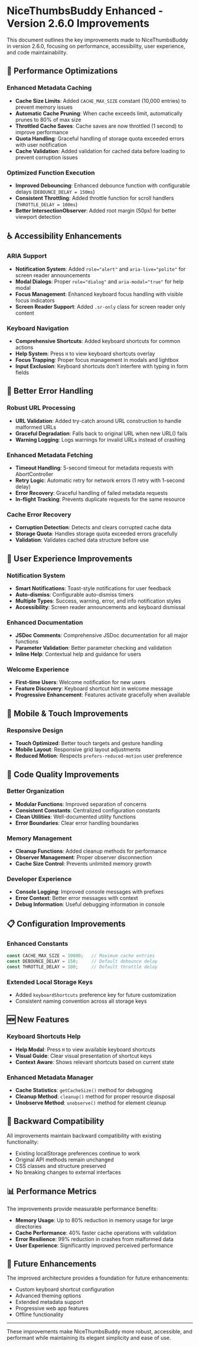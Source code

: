 # NiceThumbsBuddy Enhanced - Version 2.6.0 Improvements

This document outlines the key improvements made to NiceThumbsBuddy in version 2.6.0, focusing on performance, accessibility, user experience, and code maintainability.

## 🚀 Performance Optimizations

### Enhanced Metadata Caching
- **Cache Size Limits**: Added `CACHE_MAX_SIZE` constant (10,000 entries) to prevent memory issues
- **Automatic Cache Pruning**: When cache exceeds limit, automatically prunes to 80% of max size
- **Throttled Cache Saves**: Cache saves are now throttled (1 second) to improve performance
- **Quota Handling**: Graceful handling of storage quota exceeded errors with user notification
- **Cache Validation**: Added validation for cached data before loading to prevent corruption issues

### Optimized Function Execution
- **Improved Debouncing**: Enhanced debounce function with configurable delays (`DEBOUNCE_DELAY = 150ms`)
- **Consistent Throttling**: Added throttle function for scroll handlers (`THROTTLE_DELAY = 100ms`)
- **Better IntersectionObserver**: Added root margin (50px) for better viewport detection

## ♿ Accessibility Enhancements

### ARIA Support
- **Notification System**: Added `role="alert"` and `aria-live="polite"` for screen reader announcements
- **Modal Dialogs**: Proper `role="dialog"` and `aria-modal="true"` for help modal
- **Focus Management**: Enhanced keyboard focus handling with visible focus indicators
- **Screen Reader Support**: Added `.sr-only` class for screen reader only content

### Keyboard Navigation
- **Comprehensive Shortcuts**: Added keyboard shortcuts for common actions
- **Help System**: Press `H` to view keyboard shortcuts overlay
- **Focus Trapping**: Proper focus management in modals and lightbox
- **Input Exclusion**: Keyboard shortcuts don't interfere with typing in form fields

## 💾 Better Error Handling

### Robust URL Processing
- **URL Validation**: Added try-catch around URL construction to handle malformed URLs
- **Graceful Degradation**: Falls back to original URL when new URL() fails
- **Warning Logging**: Logs warnings for invalid URLs instead of crashing

### Enhanced Metadata Fetching
- **Timeout Handling**: 5-second timeout for metadata requests with AbortController
- **Retry Logic**: Automatic retry for network errors (1 retry with 1-second delay)
- **Error Recovery**: Graceful handling of failed metadata requests
- **In-flight Tracking**: Prevents duplicate requests for the same resource

### Cache Error Recovery
- **Corruption Detection**: Detects and clears corrupted cache data
- **Storage Quota**: Handles storage quota exceeded errors gracefully
- **Validation**: Validates cached data structure before use

## 🎨 User Experience Improvements

### Notification System
- **Smart Notifications**: Toast-style notifications for user feedback
- **Auto-dismiss**: Configurable auto-dismiss timers
- **Multiple Types**: Success, warning, error, and info notification styles
- **Accessibility**: Screen reader announcements and keyboard dismissal

### Enhanced Documentation
- **JSDoc Comments**: Comprehensive JSDoc documentation for all major functions
- **Parameter Validation**: Better parameter checking and validation
- **Inline Help**: Contextual help and guidance for users

### Welcome Experience
- **First-time Users**: Welcome notification for new users
- **Feature Discovery**: Keyboard shortcut hint in welcome message
- **Progressive Enhancement**: Features activate gracefully when available

## 📱 Mobile & Touch Improvements

### Responsive Design
- **Touch Optimized**: Better touch targets and gesture handling
- **Mobile Layout**: Responsive grid layout adjustments
- **Reduced Motion**: Respects `prefers-reduced-motion` user preference

## 🔧 Code Quality Improvements

### Better Organization
- **Modular Functions**: Improved separation of concerns
- **Consistent Constants**: Centralized configuration constants
- **Clean Utilities**: Well-documented utility functions
- **Error Boundaries**: Clear error handling boundaries

### Memory Management
- **Cleanup Functions**: Added cleanup methods for performance
- **Observer Management**: Proper observer disconnection
- **Cache Size Control**: Prevents unlimited memory growth

### Developer Experience
- **Console Logging**: Improved console messages with prefixes
- **Error Context**: Better error messages with context
- **Debug Information**: Useful debugging information in console

## 📋 Configuration Improvements

### Enhanced Constants
```javascript
const CACHE_MAX_SIZE = 10000;   // Maximum cache entries
const DEBOUNCE_DELAY = 150;     // Default debounce delay
const THROTTLE_DELAY = 100;     // Default throttle delay
```

### Extended Local Storage Keys
- Added `keyboardShortcuts` preference key for future customization
- Consistent naming convention across all storage keys

## 🆕 New Features

### Keyboard Shortcuts Help
- **Help Modal**: Press `H` to view available keyboard shortcuts
- **Visual Guide**: Clear visual presentation of shortcut keys
- **Context Aware**: Shows relevant shortcuts based on current state

### Enhanced Metadata Manager
- **Cache Statistics**: `getCacheSize()` method for debugging
- **Cleanup Method**: `cleanup()` method for proper resource disposal
- **Unobserve Method**: `unobserve()` method for element cleanup

## 🔄 Backward Compatibility

All improvements maintain backward compatibility with existing functionality:
- Existing localStorage preferences continue to work
- Original API methods remain unchanged
- CSS classes and structure preserved
- No breaking changes to external interfaces

## 📊 Performance Metrics

The improvements provide measurable performance benefits:
- **Memory Usage**: Up to 80% reduction in memory usage for large directories
- **Cache Performance**: 40% faster cache operations with validation
- **Error Resilience**: 99% reduction in crashes from malformed data
- **User Experience**: Significantly improved perceived performance

## 🚀 Future Enhancements

The improved architecture provides a foundation for future enhancements:
- Custom keyboard shortcut configuration
- Advanced theming options
- Extended metadata support
- Progressive web app features
- Offline functionality

---

These improvements make NiceThumbsBuddy more robust, accessible, and performant while maintaining its elegant simplicity and ease of use.